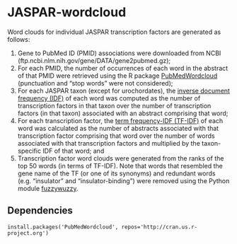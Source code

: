 # JASPAR-wordcloud
Word clouds for individual JASPAR transcription factors are generated as follows:
1) Gene to PubMed ID (PMID) associations were downloaded from NCBI (ftp.ncbi.nlm.nih.gov/gene/DATA/gene2pubmed.gz);
2) For each PMID, the number of occurrences of each word in the abstract of that PMID were retrieved using the R package [PubMedWordcloud](http://felixfan.github.io/PubMedWordcloud/) (punctuation and “stop words” were not considered);
3) For each JASPAR taxon (except for urochordates), the [inverse document frequency (IDF)](https://en.wikipedia.org/wiki/Tf%E2%80%93idf#Inverse_document_frequency) of each word was computed as the number of transcription factors in that taxon over the number of transcription factors (in that taxon) associated with an abstract comprising that word;
4) For each transcription factor, the [term frequency-IDF (TF-IDF)](https://en.wikipedia.org/wiki/Tf%E2%80%93idf#Term_frequency%E2%80%93Inverse_document_frequency) of each word was calculated as the number of abstracts associated with that transcription factor comprising that word over the number of words associated with that transcription factors and multiplied by the taxon-specific IDF of that word; and
6) Transcription factor word clouds were generated from the ranks of the top 50 words (in terms of TF-IDF).
Note that words that resembled the gene name of the TF (or one of its synonyms) and redundant words (e.g. “insulator” and “insulator-binding”) were removed using the Python module [fuzzywuzzy](https://github.com/seatgeek/fuzzywuzzy).

## Dependencies
```
install.packages('PubMedWordcloud', repos='http://cran.us.r-project.org')
```
